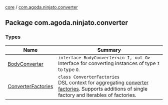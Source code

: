 [core](../index.md) / [com.agoda.ninjato.converter](./index.md)

## Package com.agoda.ninjato.converter

### Types

| Name | Summary |
|---|---|
| [BodyConverter](-body-converter/index.md) | `interface BodyConverter<in I, out O>`<br>Interface for converting instances of type `I` to type `O`. |
| [ConverterFactories](-converter-factories/index.md) | `class ConverterFactories`<br>DSL context for aggregating [converter factories](-body-converter/-factory/index.md). Supports additions of single factory and iterables of factories. |
